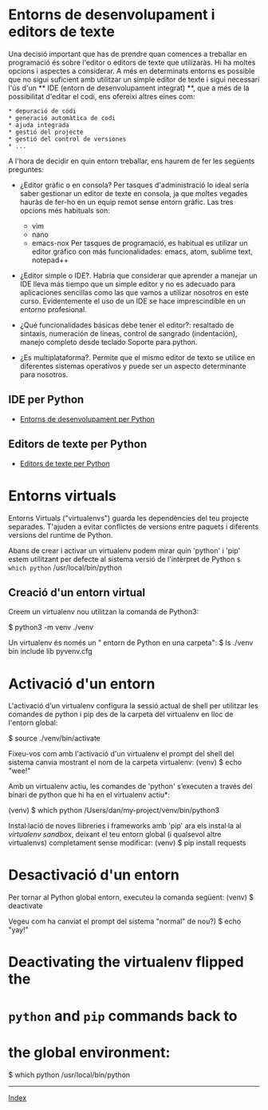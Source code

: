 # Entorns de desenvolupament i editors de texte

Una decisió important que has de prendre quan comences a treballar en programació és sobre l'editor o editors de texte que utilizaràs. Hi ha moltes opcions i aspectes a considerar. A més en determinats entorns es possible que no sigui suficient amb utilitzar un simple editor de texte i sigui necessari l'ús d'un ** IDE (entorn de desenvolupament integrat) **, que a més de la possibilitat d'editar el codi, ens ofereixi altres eines com: 

    * depuració de códi
    * generació automàtica de codi
    * ajuda integrada
    * gestió del projecte
    * gestió del control de versiones
    * ...

A l'hora de decidir en quin entorn treballar, ens haurem de fer les següents preguntes:

* ¿Editor gràfic o en consola? Per tasques d'administració lo ideal sería saber gestionar un editor de texte en consola, ja que moltes vegades hauràs de fer-ho en un equip remot sense entorn gràfic. Las tres opcions més habituals son:
  *  vim
  *  nano
  *  emacs-nox 
Per tasques de programació, es habitual es utilizar un editor gráfico con más funcionalidades: emacs, atom, sublime text, notepad++

* ¿Editor simple o IDE?. Habría que considerar que aprender a manejar un IDE lleva más tiempo que un simple editor y no es adecuado para aplicaciones sencillas como las que vamos a utilizar nosotros en este curso. Evidentemente el uso de un IDE se hace imprescindible en un entorno profesional.
* ¿Qué funcionalidades básicas debe tener el editor?: resaltado de sintaxis, numeración de líneas, control de sangrado (indentación), manejo completo desde teclado
 Soporte para python.
* ¿Es multiplataforma?. Permite que el mismo editor de texto se utilice en diferentes sistemas operativos y puede ser un aspecto determinante para nosotros.

## IDE per Python

* [Entorns de desenvolupament per Python](https://wiki.python.org/moin/IntegratedDevelopmentEnvironments)

## Editors de texte per Python

* [Editors de texte per Python](https://wiki.python.org/moin/PythonEditors)


# Entorns virtuals

Entorns Virtuals ("virtualenvs") guarda les dependències del teu projecte separades. T'ajuden a evitar conflictes de versions  entre paquets i diferents versions del runtime de Python.

Abans de crear i activar un virtualenv podem mirar quin 'python' i 'pip' estem utilitzant per defecte al sistema
 versió de l'intèrpret de Python
`$ which python`
/usr/local/bin/python

## Creació d'un entorn virtual

Creem un virtualenv nou utilitzan la comanda de Python3:

$ python3 -m venv ./venv

Un virtualenv és només un " entorn de Python en una carpeta":
$ ls ./venv
bin      include    lib      pyvenv.cfg


# Activació d'un entorn

L'activació d'un virtualenv configura la sessió actual de shell per utilitzar les comandes de python i pip  des de la carpeta del virtualenv en lloc de l'entorn global:

$ source ./venv/bin/activate

Fixeu-vos com amb l'activació d'un virtualenv el prompt del shell del sistema canvia mostrant el nom de la carpeta virtualenv:
(venv) $ echo "wee!"

Amb un virtualenv actiu, les comandes de 'python' s’executen a través del binari de python que hi ha en el virtualenv actiu*:

(venv) $ which python
/Users/dan/my-project/venv/bin/python3

Instal·lació de noves llibreries i frameworks amb 'pip' ara els instal·la al *virtualenv sandbox*, deixant el teu entorn global  (i qualsevol altre virtualenvs) completament sense modificar:
(venv) $ pip install requests

# Desactivació d'un entorn
Per tornar al Python global entorn, executeu la comanda següent:
(venv) $ deactivate

Vegeu com ha canviat el prompt del sistema "normal" de nou?)
$ echo "yay!"

# Deactivating the virtualenv flipped the
# `python` and `pip` commands back to
# the global environment:
$ which python
/usr/local/bin/python





***
[Index](../../../README.md)
